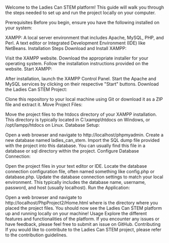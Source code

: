 Welcome to the Ladies Can STEM platform! This guide will walk you through the steps needed to set up and run the project locally on your computer.

Prerequisites
Before you begin, ensure you have the following installed on your system:

XAMPP: A local server environment that includes Apache, MySQL, PHP, and Perl.
A text editor or Integrated Development Environment (IDE) like NetBeans.
Installation Steps
Download and Install XAMPP:

Visit the XAMPP website.
Download the appropriate installer for your operating system.
Follow the installation instructions provided on the website.
Start XAMPP:

After installation, launch the XAMPP Control Panel.
Start the Apache and MySQL services by clicking on their respective "Start" buttons.
Download the Ladies Can STEM Project:

Clone this repository to your local machine using Git or download it as a ZIP file and extract it.
Move Project Files:

Move the project files to the htdocs directory of your XAMPP installation. This directory is typically located in C:\xampp\htdocs on Windows, or /opt/lampp/htdocs on Linux.
Database Setup:

Open a web browser and navigate to http://localhost/phpmyadmin.
Create a new database named ladies_can_stem.
Import the SQL dump file provided with the project into this database. You can usually find this file in a database or sql directory within the project.
Configure Database Connection:

Open the project files in your text editor or IDE.
Locate the database connection configuration file, often named something like config.php or database.php.
Update the database connection settings to match your local environment. This typically includes the database name, username, password, and host (usually localhost).
Run the Application:

Open a web browser and navigate to http://localhost/PhpProject2/Home.html where  is the directory where you placed the project files.
You should now see the Ladies Can STEM platform up and running locally on your machine!
Usage
Explore the different features and functionalities of the platform.
If you encounter any issues or have feedback, please feel free to submit an issue on GitHub.
Contributing
If you would like to contribute to the Ladies Can STEM project, please refer to the contribution guidelines.